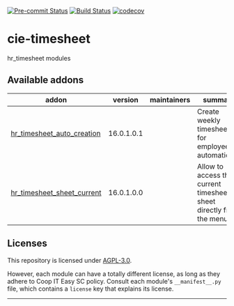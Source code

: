 
<!-- /!\ Non OCA Context : Set here the badge of your runbot / runboat instance. -->
[![Pre-commit Status](https://github.com/coopiteasy/cie-timesheet/actions/workflows/pre-commit.yml/badge.svg?branch=16.0)](https://github.com/coopiteasy/cie-timesheet/actions/workflows/pre-commit.yml?query=branch%3A16.0)
[![Build Status](https://github.com/coopiteasy/cie-timesheet/actions/workflows/test.yml/badge.svg?branch=16.0)](https://github.com/coopiteasy/cie-timesheet/actions/workflows/test.yml?query=branch%3A16.0)
[![codecov](https://codecov.io/gh/coopiteasy/cie-timesheet/branch/16.0/graph/badge.svg)](https://codecov.io/gh/coopiteasy/cie-timesheet)
<!-- /!\ Non OCA Context : Set here the badge of your translation instance. -->

<!-- /!\ do not modify above this line -->

# cie-timesheet

hr_timesheet modules

<!-- /!\ do not modify below this line -->

<!-- prettier-ignore-start -->

[//]: # (addons)

Available addons
----------------
addon | version | maintainers | summary
--- | --- | --- | ---
[hr_timesheet_auto_creation](hr_timesheet_auto_creation/) | 16.0.1.0.1 |  | Create weekly timesheets for employees automatically
[hr_timesheet_sheet_current](hr_timesheet_sheet_current/) | 16.0.1.0.0 |  | Allow to access the current timesheet sheet directly from the menu

[//]: # (end addons)

<!-- prettier-ignore-end -->

## Licenses

This repository is licensed under [AGPL-3.0](LICENSE).

However, each module can have a totally different license, as long as they adhere to Coop IT Easy SC
policy. Consult each module's `__manifest__.py` file, which contains a `license` key
that explains its license.

----
<!-- /!\ Non OCA Context : Set here the full description of your organization. -->
